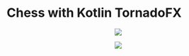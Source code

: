 # Chess with Kotlin TornadoFX

<p align="center">
  <img src="https://user-images.githubusercontent.com/54906005/82561891-daf59900-9b7c-11ea-8aac-eb15761abad4.png">
</p>
<p align="center">
  <img src="https://user-images.githubusercontent.com/54906005/82561933-f2348680-9b7c-11ea-92e2-30e9ddf800d7.png">
</p>

